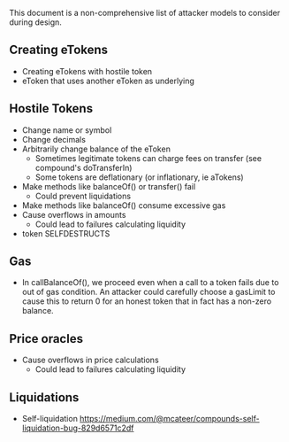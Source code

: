 This document is a non-comprehensive list of attacker models to consider during design.

## Creating eTokens

* Creating eTokens with hostile token
* eToken that uses another eToken as underlying

## Hostile Tokens

* Change name or symbol
* Change decimals
* Arbitrarily change balance of the eToken
  * Sometimes legitimate tokens can charge fees on transfer (see compound's doTransferIn)
  * Some tokens are deflationary (or inflationary, ie aTokens)
* Make methods like balanceOf() or transfer() fail
  * Could prevent liquidations
* Make methods like balanceOf() consume excessive gas
* Cause overflows in amounts
  * Could lead to failures calculating liquidity
* token SELFDESTRUCTS

## Gas

* In callBalanceOf(), we proceed even when a call to a token fails due to out of gas condition.
  An attacker could carefully choose a gasLimit to cause this to return 0 for an honest token
  that in fact has a non-zero balance.

## Price oracles

* Cause overflows in price calculations
  * Could lead to failures calculating liquidity

## Liquidations

* Self-liquidation
  https://medium.com/@mcateer/compounds-self-liquidation-bug-829d6571c2df
